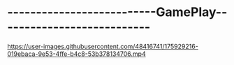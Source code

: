 # --------------------------GamePlay---------------------------

https://user-images.githubusercontent.com/48416741/175929216-019ebaca-9e53-4ffe-b4c8-53b378134706.mp4

